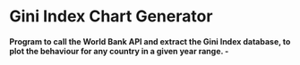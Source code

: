 # Gini Index Chart Generator

#### Program to call the World Bank API and extract the Gini Index database,  to plot the behaviour for any country in a given year range. -
